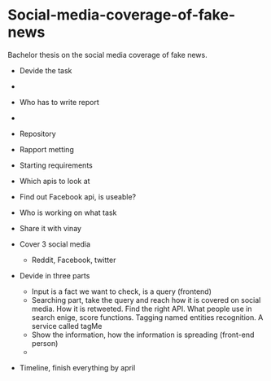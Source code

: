 # Social-media-coverage-of-fake-news
Bachelor thesis on the social media coverage of fake news. 

- Devide the task 
- 
- Who has to write report 
- 

- Repository 
- Rapport metting 
- Starting requirements 
- Which apis to look at 
- Find out Facebook api, is useable?

- Who is working on what task 
- Share it with vinay


- Cover 3 social media 
    - Reddit, Facebook, twitter

- Devide in three parts
    - Input is a fact we want to check, is a query (frontend)
    - Searching part, take the query and reach how it is covered on social media. How it is retweeted. Find the right API. What people use in search enige, score functions. Tagging named entities recognition. A service called tagMe 
    - Show the information, how the information is spreading (front-end person)
    - 

- Timeline, finish everything by april
